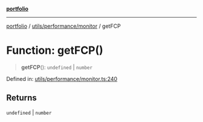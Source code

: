 [**portfolio**](../../../../README.md)

***

[portfolio](../../../../modules.md) / [utils/performance/monitor](../README.md) / getFCP

# Function: getFCP()

> **getFCP**(): `undefined` \| `number`

Defined in: [utils/performance/monitor.ts:240](https://github.com/tnorlund/Portfolio/blob/035b11ab543a17ec78b83c4fcc284e0d2a2292d2/portfolio/utils/performance/monitor.ts#L240)

## Returns

`undefined` \| `number`
